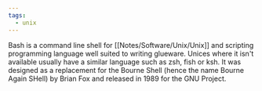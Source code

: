 ```yaml
---
tags:
  - unix
---
```

Bash is a command line shell for [[Notes/Software/Unix/Unix]] and scripting programming language well suited to writing glueware.  Unices where it isn't available usually have a similar language such as zsh, fish or ksh.  It was designed as a replacement for the Bourne Shell (hence the name Bourne Again SHell) by Brian Fox and released in 1989 for the GNU Project.
